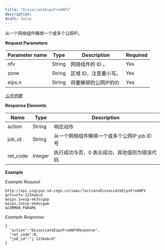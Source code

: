 ```yaml
---
title: "DissociateEipsFromNFV"
description: 
draft: false
---
```




从一个网络组件解绑一个或多个公网IP。

**Request Parameters**

| Parameter name | Type | Description | Required |
| --- | --- | --- | --- |
| nfv | String | 网络组件的 ID 。 | Yes |
| zone | String | 区域 ID，注意要小写。 | Yes |
| eips.n | String | 将要解绑的公网IP的ID | Yes |

[_公共参数_](../../../parameters/)

**Response Elements**

| Name | Type | Description |
| --- | --- | --- |
| action | String | 响应动作 |
| job_id | String | 从一个网络组件解绑一个或多个公网IP job ID 号 |
| ret_code | Integer | 执行成功与否，0 表示成功，其他值则为错误代码 |

**Example**

_Example Request_

```
http://api.yiqiyun.sd.cegn.cn/iaas/?action=DissociateEipsFromNFV
&nfv=nfv-1234abcd
&eips.1=eip-ek3scgap
&eips.2=eip-ek4scgam
&COMMON_PARAMS
```

_Example Response_:

```
{
  "action":"DissociateEipsFromNFVResponse",
  "ret_code":0,
  "job_id":"j-1234abcd"
}
```
